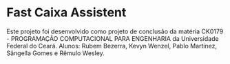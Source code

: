 # Fast Caixa Assistent
Este projeto foi desenvolvido como projeto de conclusão da matéria CK0179 - PROGRAMAÇÃO COMPUTACIONAL PARA ENGENHARIA da Universidade Federal do Ceará.
Alunos: Rubem Bezerra, Kevyn Wenzel, Pablo Martinez, Sângella Gomes e Rêmulo Wesley.
